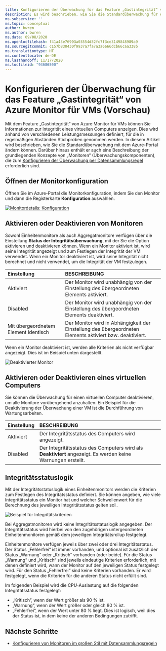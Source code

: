 ```yaml
---
title: Konfigurieren der Überwachung für das Feature „Gastintegrität“ von Azure Monitor für VMs (Vorschau)
description: Es wird beschrieben, wie Sie die Standardüberwachung für das Feature „Gastintegrität“ von Azure Monitor für VMs (Vorschau) über das Azure-Portal ändern.
ms.subservice: ''
ms.topic: conceptual
author: bwren
ms.author: bwren
ms.date: 09/08/2020
ms.openlocfilehash: f41a43e76993a03554d32fc7f3ce3149848989a9
ms.sourcegitcommit: c157b830430f9937a7fa7a3a6666dcb66caa338b
ms.translationtype: HT
ms.contentlocale: de-DE
ms.lasthandoff: 11/17/2020
ms.locfileid: "94686500"
---
```

# <a name="configure-monitoring-in-azure-monitor-for-vms-guest-health-preview"></a>Konfigurieren der Überwachung für das Feature „Gastintegrität“ von Azure Monitor für VMs (Vorschau)
Mit dem Feature „Gastintegrität“ von Azure Monitor für VMs können Sie Informationen zur Integrität eines virtuellen Computers anzeigen. Dies wird anhand von verschiedenen Leistungsmessungen definiert, für die in regelmäßigen Abständen Stichproben genommen werden. In diesem Artikel wird beschrieben, wie Sie die Standardüberwachung mit dem Azure-Portal ändern können. Darüber hinaus enthält er auch eine Beschreibung der grundlegenden Konzepte von „Monitoren“ (Überwachungskomponenten), die zum [Konfigurieren der Überwachung per Datensammlungsregel](vminsights-health-configure-dcr.md) erforderlich sind.

## <a name="open-monitor-configuration"></a>Öffnen der Monitorkonfiguration
Öffnen Sie im Azure-Portal die Monitorkonfiguration, indem Sie den Monitor und dann die Registerkarte **Konfiguration** auswählen.

[![Monitordetails: Konfiguration](media/vminsights-health-overview/monitor-details-configuration.png)](media/vminsights-health-overview/monitor-details-configuration.png#lightbox)

## <a name="enable-or-disable-monitors"></a>Aktivieren oder Deaktivieren von Monitoren
Sowohl Einheitenmonitore als auch Aggregatmonitore verfügen über die Einstellung **Status der Integritätsüberwachung**, mit der Sie die Option aktivieren und deaktivieren können. Wenn ein Monitor aktiviert ist, wird seine Integrität angezeigt und zum Festlegen der Integrität der VM verwendet. Wenn ein Monitor deaktiviert ist, wird seine Integrität nicht berechnet und nicht verwendet, um die Integrität der VM festzulegen.

| Einstellung | BESCHREIBUNG |
|:---|:---|
| Aktiviert | Der Monitor wird unabhängig von der Einstellung des übergeordneten Elements aktiviert. |
| Disabled | Der Monitor wird unabhängig von der Einstellung des übergeordneten Elements deaktiviert. |
| Mit übergeordnetem Element identisch | Der Monitor wird in Abhängigkeit der Einstellung des übergeordneten Elements aktiviert bzw. deaktiviert. |

Wenn ein Monitor deaktiviert ist, werden alle Kriterien als nicht verfügbar angezeigt. Dies ist im Beispiel unten dargestellt.

![Deaktivierter Monitor](media/vminsights-health-configure/disabled-monitor.png)

## <a name="enable-or-disable-virtual-machine"></a>Aktivieren oder Deaktivieren eines virtuellen Computers
Sie können die Überwachung für einen virtuellen Computer deaktivieren, um alle Monitore vorübergehend anzuhalten. Ein Beispiel für die Deaktivierung der Überwachung einer VM ist die Durchführung von Wartungsarbeiten.

| Einstellung | BESCHREIBUNG |
|:---|:---|
| Aktiviert  | Der Integritätsstatus des Computers wird angezeigt. |
| Disabled | Der Integritätsstatus des Computers wird als **Deaktiviert** angezeigt. Es werden keine Warnungen erstellt. |

## <a name="health-state-logic"></a>Integritätsstatuslogik
Mit der Integritätsstatuslogik eines Einheitenmonitors werden die Kriterien zum Festlegen des Integritätsstatus definiert. Sie können angeben, wie viele Integritätsstatus ein Monitor hat und welcher Schwellenwert für die Berechnung des jeweiligen Integritätsstatus gelten soll.

![Beispiel für Integritätskriterien](media/vminsights-health-configure/sample-health-criteria.png)

Bei Aggregatmonitoren wird keine Integritätsstatuslogik angegeben. Der Integritätsstatus wird hierbei von den zugehörigen untergeordneten Einheitenmonitoren gemäß dem jeweiligen Integritätsrollup festgelegt.

Einheitenmonitore verfügen jeweils über zwei oder drei Integritätsstatus. Der Status „Fehlerfrei“ ist immer vorhanden, und optional ist zusätzlich der Status „Warnung“ oder „Kritisch“ vorhanden (oder beide). Für die Status „Warnung“ und „Kritisch“ sind jeweils eindeutige Kriterien erforderlich, mit denen definiert wird, wann der Monitor auf den jeweiligen Status festgelegt wird. Für den Status „Fehlerfrei“ sind keine Kriterien vorhanden. Er wird festgelegt, wenn die Kriterien für die anderen Status nicht erfüllt sind.

Im folgenden Beispiel wird die CPU-Auslastung auf die folgenden Integritätsstatus festgelegt:

- „Kritisch“, wenn der Wert größer als 90 % ist.
- „Warnung“, wenn der Wert größer oder gleich 80 % ist.
- „Fehlerfrei“, wenn der Wert unter 80 % liegt. Dies ist logisch, weil dies der Status ist, in dem keine der anderen Bedingungen zutrifft.

## <a name="next-steps"></a>Nächste Schritte

- [Konfigurieren von Monitoren im großen Stil mit Datensammlungsregeln](vminsights-health-configure-dcr.md)